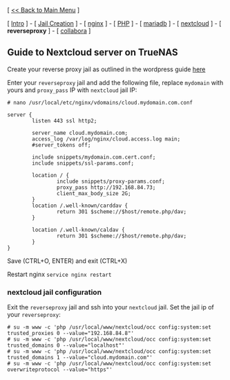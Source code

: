 [ [<< Back to Main Menu](https://github.com/seth586/guides/blob/master/README.md) ]

[ [Intro](README.md) ] - [ [Jail Creation](1_jail.md) ] - [ [nginx](4_apache.md) ] - [ [PHP](3_php.md) ] - [ [mariadb](2_mariadb.md) ] - [ [nextcloud](5_nextcloud.md) ] - [ **reverseproxy** ] - [ [collabora](7_collabora.md) ]

## Guide to Nextcloud server on TrueNAS

Create your reverse proxy jail as outlined in the wordpress guide [here](https://github.com/seth586/guides/blob/master/FreeNAS/webserver/6_reverse_proxy.md)

Enter your `reverseproxy` jail and add the following file, replace `mydomain` with yours and `proxy_pass` IP with `nextcloud` jail IP:
```
# nano /usr/local/etc/nginx/vdomains/cloud.mydomain.com.conf
```
```
server {
        listen 443 ssl http2;

        server_name cloud.mydomain.com;
        access_log /var/log/nginx/cloud.access.log main;
        #server_tokens off;

        include snippets/mydomain.com.cert.conf;
        include snippets/ssl-params.conf;

        location / {
                include snippets/proxy-params.conf;
                proxy_pass http://192.168.84.73;
                client_max_body_size 2G;
        }
        location /.well-known/carddav {
                return 301 $scheme://$host/remote.php/dav;
        }

        location /.well-known/caldav {
                return 301 $scheme://$host/remote.php/dav;
        }
}

```
Save (CTRL+O, ENTER) and exit (CTRL+X)

Restart nginx `service nginx restart`

### nextcloud jail configuration

Exit the `reverseproxy` jail and ssh into your `nextcloud` jail. Set the jail ip of your `reverseproxy`:
```
# su -m www -c 'php /usr/local/www/nextcloud/occ config:system:set trusted_proxies 0 --value="192.168.84.8"'
# su -m www -c 'php /usr/local/www/nextcloud/occ config:system:set trusted_domains 0 --value="localhost"'
# su -m www -c 'php /usr/local/www/nextcloud/occ config:system:set trusted_domains 1 --value="cloud.mydomain.com"'
# su -m www -c 'php /usr/local/www/nextcloud/occ config:system:set overwriteprotocol --value="https"'
```
